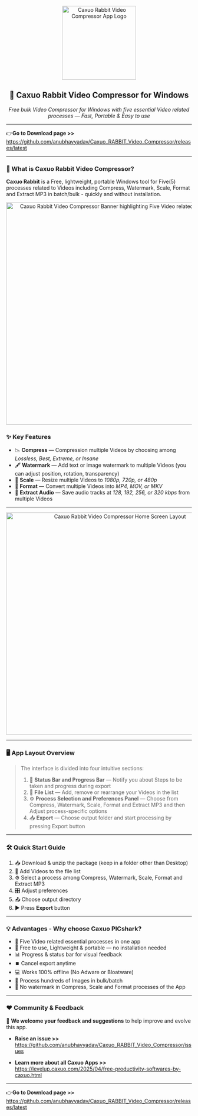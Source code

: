 <p align="center">
  <img width="200" alt="Caxuo Rabbit Video Compressor App Logo" src="https://github.com/user-attachments/assets/6115dcdc-6ccc-4f96-988e-37094f9f9cd6" />
</p>

<h2 align="center">🎥 Caxuo Rabbit Video Compressor for Windows</h2>

<p align="center">
  <em>Free bulk Video Compressor for Windows with five essential Video related processes — Fast, Portable & Easy to use</em>
</p>

---

👉**Go to Download page >>** https://github.com/anubhavyadav/Caxuo_RABBIT_Video_Compressor/releases/latest

---

### 📌 What is Caxuo Rabbit Video Compressor?

**Caxuo Rabbit** is a Free, lightweight, portable Windows tool for Five(5) processes related to Videos including Compress, Watermark, Scale, Format and Extract MP3 in batch/bulk - quickly and without installation.

<p align="center">
  <img width="602" alt="Caxuo Rabbit Video Compressor Banner highlighting Five Video related processes" src="https://github.com/user-attachments/assets/dc85a7ac-6981-4cce-81f5-8bb6943b8ff3" />
</p>

### ✨ Key Features

- 📉 **Compress** — Compression multiple Videos by choosing among *Lossless, Best, Extreme, or Insane*
- 🖋️ **Watermark** — Add text or image watermark to multiple Videos (you can adjust position, rotation, transparency)
- 📏 **Scale** — Resize multiple Videos to *1080p, 720p, or 480p*
- 🔄 **Format** — Convert multiple Videos into *MP4, MOV, or MKV*
- 🎵 **Extract Audio** — Save audio tracks at *128, 192, 256, or 320 kbps* from multiple Videos

---

<p align="center">
  <img width="602" alt="Caxuo Rabbit Video Compressor Home Screen Layout" src="https://github.com/user-attachments/assets/92cf2b72-59c4-45ab-84f0-fcb6d4284ffe" />
</p>

---

### 🖥️ App Layout Overview

> The interface is divided into four intuitive sections:
> 1. 📂 **Status Bar and Progress Bar** — Notify you about Steps to be taken and progress during export
> 2. 📂 **File List** — Add, remove or rearrange your Videos in the list
> 3. ⚙️ **Process Selection and Preferences Panel** — Choose from Compress, Watermark, Scale, Format and Extract MP3 and then Adjust process-specific options
> 4. 📤 **Export** — Choose output folder and start processing by pressing Export button

---

### 🛠️ Quick Start Guide

1. 📥 Download & unzip the package (keep in a folder other than Desktop)
2. 📂 Add Videos to the file list
3. ⚙️ Select a process among Compress, Watermark, Scale, Format and Extract MP3
4. 🎛️ Adjust preferences
5. 📤 Choose output directory
6. ▶️ Press **Export** button  

---

### 💡 Advantages - Why choose Caxuo PICshark?

- 🧩 Five Video related essential processes in one app
- 🚀 Free to use, Lightweight & portable — no installation needed  
- 📊 Progress & status bar for visual feedback  
- ⏹️ Cancel export anytime  
- 💻 Works 100% offline (No Adware or Bloatware)
- 🧩 Process hundreds of Images in bulk/batch
- 🚫 No watermark in Compress, Scale and Format processes of the App

---

### ❤️ Community & Feedback

📣 **We welcome your feedback and suggestions** to help improve and evolve this app.

- **Raise an issue >>** https://github.com/anubhavyadav/Caxuo_RABBIT_Video_Compressor/issues

- **Learn more about all Caxuo Apps >>** https://levelup.caxuo.com/2025/04/free-productivity-softwares-by-caxuo.html

---

👉**Go to Download page >>** https://github.com/anubhavyadav/Caxuo_RABBIT_Video_Compressor/releases/latest
